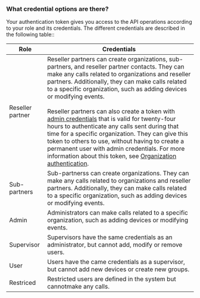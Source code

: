 ### What credential options are there?

Your authentication token gives you access to the API operations
according to your role and its credentials. The different credentials
are described in the following table::

| Role     | Credentials                                               |
|----------|-----------------------------------------------------------|
| Reseller partner | Reseller partners can create organizations, sub-partners, and reseller partner contacts. They can make any calls related to organizations and reseller partners. Additionally, they can make calls related to a specific organization, such as adding devices or modifying events.<br><br> Reseller partners can also create a token with [admin credentials](tokens-and-credentials.md) that is valid for twenty-four hours to authenticate any calls sent during that time for a specific organization. They can give this token to others to use, without having to create a permanent user with admin credentials. For more information about this token, see [Organization authentication](organization-authentication.md). |
| Sub-partners | Sub-partnerss can create organizations. They can make any calls related to organizations and reseller partners. Additionally, they can make calls related to a specific organization, such as adding devices or modifying events. |
| Admin    | Administrators can make calls related to a specific organization, such as adding devices or modifying events. |
| Supervisor | Supervisors have the same credentials as an administrator, but cannot add, modify or remove users. |
| User     | Users have the came credentials as a supervisor, but cannot add new devices or create new groups. |
| Restriced | Restricted users are defined in the system but cannotmake any calls. |
